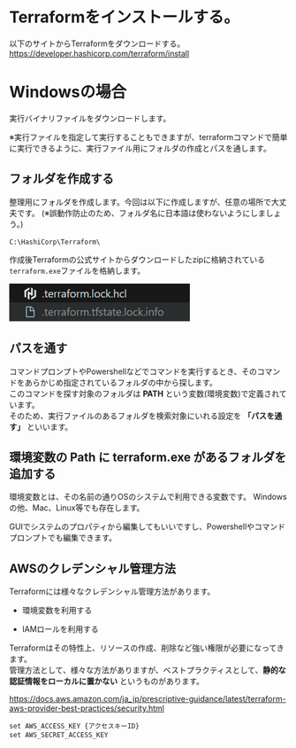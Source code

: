# Terraformをインストールする。

以下のサイトからTerraformをダウンロードする。
https://developer.hashicorp.com/terraform/install

# Windowsの場合
実行バイナリファイルをダウンロードします。

※実行ファイルを指定して実行することもできますが、terraformコマンドで簡単に実行できるように、実行ファイル用にフォルダの作成とパスを通します。

## フォルダを作成する
整理用にフォルダを作成します。今回は以下に作成しますが、任意の場所で大丈夫です。
(※誤動作防止のため、フォルダ名に日本語は使わないようにしましょう。)
```
C:\HashiCorp\Terraform\
```
作成後Terraformの公式サイトからダウンロードしたzipに格納されている`terraform.exe`ファイルを格納します。

![alt text](image.png)

## パスを通す
コマンドプロンプトやPowershellなどでコマンドを実行するとき、そのコマンドをあらかじめ指定されているフォルダの中から探します。\
このコマンドを探す対象のフォルダは **PATH** という変数(環境変数)で定義されています。 \
そのため、実行ファイルのあるフォルダを検索対象にいれる設定を **「パスを通す」** といいます。

## 環境変数の Path に terraform.exe があるフォルダを追加する
環境変数とは、その名前の通りOSのシステムで利用できる変数です。
Windowsの他、Mac、Linux等でも存在します。

GUIでシステムのプロパティから編集してもいいですし、Powershellやコマンドプロンプトでも編集できます。

## AWSのクレデンシャル管理方法
Terraformには様々なクレデンシャル管理方法があります。

- 環境変数を利用する

- IAMロールを利用する

Terraformはその特性上、リソースの作成、削除など強い権限が必要になってきます。 \
管理方法として、様々な方法がありますが、ベストプラクティスとして、**静的な認証情報をローカルに置かない** というものがあります。

https://docs.aws.amazon.com/ja_jp/prescriptive-guidance/latest/terraform-aws-provider-best-practices/security.html

```shell
set AWS_ACCESS_KEY {アクセスキーID}
set AWS_SECRET_ACCESS_KEY
```

## 